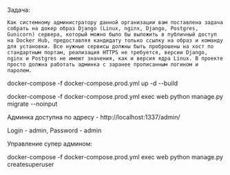 Задача:

    Как системному администратору данной организации вам поставлена задача собрать на докер образ Django (Linux, nginx, Django, Postgres, Gunicorn) сервера, который можно было бы выложить в публичный доступ на Docker Hub, предоставляя кандидату только ссылку на образ и команду для установки. Все нужные сервисы должны быть проброшены на хост по стандартным портам, реализация HTTPS не требуется, версии Django, nginx и Postgres не имеют значения, как и версия ядра Linux. В проекте просто должна работать админка с заранее прописанным логином и паролем.

docker-compose -f docker-compose.prod.yml up -d --build

docker-compose -f docker-compose.prod.yml exec web python manage.py migrate --noinput

Админка доступна по адресу - http://localhost:1337/admin/ 

Login - admin,
Password - admin

Управление супер админом:

docker-compose -f docker-compose.prod.yml exec web python manage.py createsuperuser

